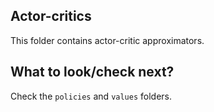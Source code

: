 ## Actor-critics

This folder contains actor-critic approximators.

## What to look/check next?

Check the `policies` and `values` folders.
